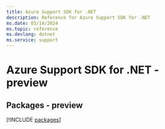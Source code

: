```yaml
---
title: Azure Support SDK for .NET
description: Reference for Azure Support SDK for .NET
ms.date: 03/14/2024
ms.topic: reference
ms.devlang: dotnet
ms.service: support
---
```

# Azure Support SDK for .NET - preview
## Packages - preview
[!INCLUDE [packages](support-index.md)]